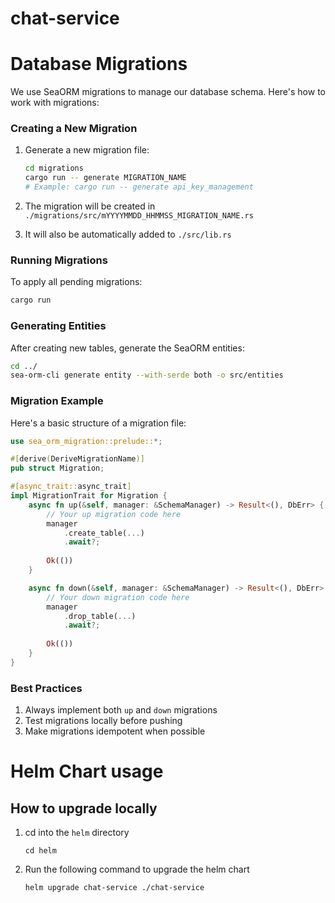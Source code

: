 # chat-service


# Database Migrations

We use SeaORM migrations to manage our database schema. Here's how to work with migrations:

### Creating a New Migration

1. Generate a new migration file:
   ```bash
   cd migrations
   cargo run -- generate MIGRATION_NAME
   # Example: cargo run -- generate api_key_management
   ```

2. The migration will be created in `./migrations/src/mYYYYMMDD_HHMMSS_MIGRATION_NAME.rs`
3. It will also be automatically added to `./src/lib.rs`

### Running Migrations

To apply all pending migrations:
```bash
cargo run
```

### Generating Entities

After creating new tables, generate the SeaORM entities:
```bash
cd ../
sea-orm-cli generate entity --with-serde both -o src/entities
```

### Migration Example

Here's a basic structure of a migration file:

```rust
use sea_orm_migration::prelude::*;

#[derive(DeriveMigrationName)]
pub struct Migration;

#[async_trait::async_trait]
impl MigrationTrait for Migration {
    async fn up(&self, manager: &SchemaManager) -> Result<(), DbErr> {
        // Your up migration code here
        manager
            .create_table(...)
            .await?;
        
        Ok(())
    }

    async fn down(&self, manager: &SchemaManager) -> Result<(), DbErr> {
        // Your down migration code here
        manager
            .drop_table(...)
            .await?;
            
        Ok(())
    }
}
```

### Best Practices

1. Always implement both `up` and `down` migrations
2. Test migrations locally before pushing
3. Make migrations idempotent when possible


# Helm Chart usage

## How to upgrade locally

1. cd into the `helm` directory
   ```
   cd helm
   ```

2. Run the following command to upgrade the helm chart
   ```
   helm upgrade chat-service ./chat-service
   ```
